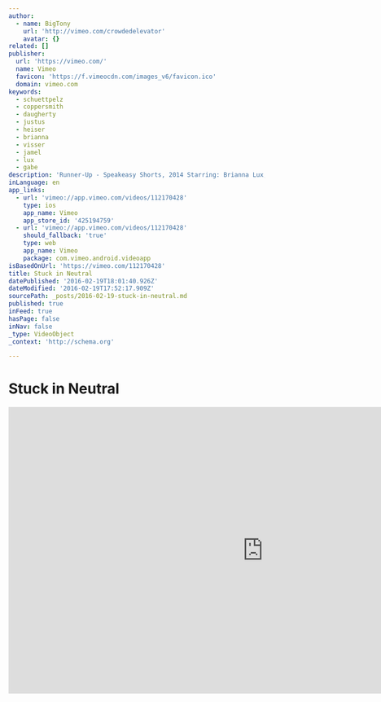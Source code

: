 ```yaml
---
author:
  - name: BigTony
    url: 'http://vimeo.com/crowdedelevator'
    avatar: {}
related: []
publisher:
  url: 'https://vimeo.com/'
  name: Vimeo
  favicon: 'https://f.vimeocdn.com/images_v6/favicon.ico'
  domain: vimeo.com
keywords:
  - schuettpelz
  - coppersmith
  - daugherty
  - justus
  - heiser
  - brianna
  - visser
  - jamel
  - lux
  - gabe
description: 'Runner-Up - Speakeasy Shorts, 2014 Starring: Brianna Lux, Justus Hammond, Sean Paul Ellis, John Heiser, Gabe Peyton, Matt Norton, Phil Coppersmith, Jamel Daugherty, Mike Visser, and Carrie Schuettpelz.'
inLanguage: en
app_links:
  - url: 'vimeo://app.vimeo.com/videos/112170428'
    type: ios
    app_name: Vimeo
    app_store_id: '425194759'
  - url: 'vimeo://app.vimeo.com/videos/112170428'
    should_fallback: 'true'
    type: web
    app_name: Vimeo
    package: com.vimeo.android.videoapp
isBasedOnUrl: 'https://vimeo.com/112170428'
title: Stuck in Neutral
datePublished: '2016-02-19T18:01:40.926Z'
dateModified: '2016-02-19T17:52:17.909Z'
sourcePath: _posts/2016-02-19-stuck-in-neutral.md
published: true
inFeed: true
hasPage: false
inNav: false
_type: VideoObject
_context: 'http://schema.org'

---
```

# Stuck in Neutral

<iframe src="https://cdn.embedly.com/widgets/media.html?src=https%3A%2F%2Fplayer.vimeo.com%2Fvideo%2F112170428&amp;url=https%3A%2F%2Fvimeo.com%2F112170428&amp;image=http%3A%2F%2Fi.vimeocdn.com%2Fvideo%2F497043867_1280.jpg&amp;key=b7d04c9b404c499eba89ee7072e1c4f7&amp;type=text%2Fhtml&amp;schema=vimeo" width="1000" height="563" scrolling="no" frameborder="0" allowfullscreen="allowfullscreen" style=""></iframe>
